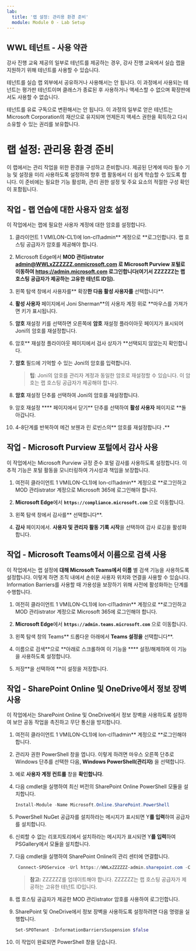 ```yaml
---
lab:
  title: '랩 설정: 관리용 환경 준비'
  module: Module 0 - Lab Setup
---
```


## WWL 테넌트 - 사용 약관

강사 진행 교육 제공의 일부로 테넌트를 제공하는 경우, 강사 진행 교육에서 실습 랩을 지원하기 위해 테넌트를 사용할 수 있습니다.

테넌트를 실습 랩 외부에서 공유하거나 사용해서는 안 됩니다. 이 과정에서 사용되는 테넌트는 평가판 테넌트이며 클래스가 종료된 후 사용하거나 액세스할 수 없으며 확장판에서도 사용할 수 없습니다.

테넌트를 유료 구독으로 변환해서는 안 됩니다. 이 과정의 일부로 얻은 테넌트는 Microsoft Corporation의 재산으로 유지되며 언제든지 액세스 권한을 획득하고 다시 소유할 수 있는 권리를 보유합니다.

# 랩 설정: 관리용 환경 준비

이 랩에서는 관리 작업을 위한 환경을 구성하고 준비합니다. 제공된 단계에 따라 필수 기능 및 설정을 미리 사용하도록 설정하여 향후 랩 활동에서 더 쉽게 학습할 수 있도록 합니다. 이 준비에는 필요한 기능 활성화, 관리 권한 설정 및 주요 요소의 적절한 구성 확인이 포함됩니다.

## 작업 - 랩 연습에 대한 사용자 암호 설정

이 작업에서는 랩에 필요한 사용자 계정에 대한 암호를 설정합니다.

1. 클라이언트 1 VM(LON-CL1)에 lon-cl1\admin** 계정으로 **로그인합니다. 랩 호스팅 공급자가 암호를 제공해야 합니다.

1. Microsoft Edge에서 **MOD 관리istrator admin@WWLxZZZZZZ.onmicrosoft.com 로 Microsoft Purview 포털로 이동하여 **https://admin.microsoft.com** 로그인합니다(여기서 ZZZZZZ는 랩 호스팅 공급자가 제공하는 고유한 테넌트 ID임).**

1. 왼쪽 탐색 창에서 사용자를** 확장**한 다음 활성 사용자를** 선택합니다**.

1. **활성 사용자** 페이지에서 Joni Sherman**의 사용자 계정 위로 **마우스를 가져가면 키가 표시됩니다.

1. **암호** 재설정 키를 선택하면 오른쪽에 **암호** 재설정 플라이아웃 페이지가 표시되어 Joni의 암호를 재설정합니다.

1. 암호** 재설정 플라이아웃 페이지에서 검사 상자가 **선택되지 않았는지 확인합니다.

1. **암호** 필드에 기억할 수 있는 Joni의 암호를 입력합니다.

    >**팁**: Joni의 암호를 관리자 계정과 동일한 암호로 재설정할 수 있습니다. 이 암호는 랩 호스팅 공급자가 제공해야 합니다.

1. **암호** 재설정 단추를 선택하여 Joni의 암호를 재설정합니다.

1. 암호 재설정 **** 페이지에서 닫기** 단추를 선택하여 **활성 사용자** 페이지로 **돌아갑니다.

1. 4-8단계를 반복하여 메건 보웬과 린 로빈스의** 암호를 재설정합니다 **.****

## 작업 - Microsoft Purview 포털에서 감사 사용

이 작업에서는 Microsoft Purview 규정 준수 포털 감사를 사용하도록 설정합니다. 이 추적 기능은 포털 활동을 모니터링하여 가시성과 책임을 보장합니다.

1. 여전히 클라이언트 1 VM(LON-CL1)에 lon-cl1\admin** 계정으로 **로그인하고 MOD 관리istrator 계정으로 Microsoft 365에 로그인해야 합니다.

1. **Microsoft Edge**에서 **`https://compliance.microsoft.com`** 으로 이동합니다.

1. 왼쪽 탐색 창에서 감사를** 선택합니다**.

1. **감사** 페이지에서. **사용자 및 관리자 활동 기록 시작**을 선택하여 감사 로깅을 활성화합니다.

## 작업 - Microsoft Teams에서 이름으로 검색 사용

이 작업에서는 랩 설정에 **대해 Microsoft Teams에서 이름** 별 검색 기능을 사용하도록 설정합니다. 이렇게 하면 조직 내에서 손쉬운 사용자 위치와 연결을 사용할 수 있습니다. Information Barriers를 사용할 때 가용성을 보장하기 위해 사전에 활성화하는 단계를 수행합니다.

1. 여전히 클라이언트 1 VM(LON-CL1)에 lon-cl1\admin** 계정으로 **로그인하고 MOD 관리istrator 계정으로 Microsoft 365에 로그인해야 합니다.

1. **Microsoft Edge**에서 **`https://admin.teams.microsoft.com`** 으로 이동합니다.

1. 왼쪽 탐색 창의 Teams** 드롭다운 아래에서 **Teams 설정을** 선택합니다**.

1. 이름으로 검색**으로 **아래로 스크롤하여 이 기능을 **** 설정/해제하여 이 기능을 사용하도록 설정합니다.

1. 저장**을 선택하여 **이 설정을 저장합니다.

## 작업 - SharePoint Online 및 OneDrive에서 정보 장벽 사용

이 작업에서는 SharePoint Online 및 OneDrive에서 정보 장벽을 사용하도록 설정하여 보안 공동 작업을 촉진하고 무단 통신을 방지합니다.

1. 여전히 클라이언트 1 VM(LON-CL1)에 lon-cl1\admin** 계정으로 **로그인해야 합니다.

1. 관리자 권한 PowerShell 창을 엽니다. 이렇게 하려면 마우스 오른쪽 단추로 Windows 단추를 선택한 다음, **Windows PowerShell(관리자)** 을 선택합니다.

1. 예로 **사용자 계정 컨트롤** 창을 **확인합니다**.

1. 다음 cmdlet을 실행하여 최신 버전의 SharePoint Online PowerShell 모듈을 설치합니다.

    ```powershell
    Install-Module -Name Microsoft.Online.SharePoint.PowerShell
    ```

1. PowerShell NuGet 공급자를 설치하라는 메시지가 표시되면 Y**를 입력**하여 공급자를 설치합니다.

1. 신뢰할 수 없는 리포지토리에서 설치하라는 메시지가 표시되면 Y**를 입력**하여 PSGallery에서 모듈을 설치합니다.

1. 다음 cmdlet을 실행하여 SharePoint Online의 관리 센터에 연결합니다.

    ```powershell
     Connect-SPOService -Url https://WWLxZZZZZZ-admin.sharepoint.com -Credential admin@WWLxZZZZZZ.onmicrosoft.com
    ```

    >**참고:** ZZZZZZ를 업데이트해야 합니다. ZZZZZZ는 랩 호스팅 공급자가 제공하는 고유한 테넌트 ID입니다.

1. 랩 호스팅 공급자가 제공한 MOD 관리istrator 암호를 사용하여 로그인합니다.

1. SharePoint 및 OneDrive에서 정보 장벽을 사용하도록 설정하려면 다음 명령을 실행합니다.

    ```powershell
    Set-SPOTenant -InformationBarriersSuspension $false
    ```

1. 이 작업이 완료되면 PowerShell 창을 닫습니다.
